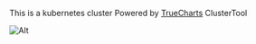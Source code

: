   This is a kubernetes cluster Powered by [TrueCharts](https://truecharts.org/) ClusterTool

  ![Alt](https://repobeats.axiom.co/api/embed/ec9d95834610d2569af0e3dca4a52f753e125ac4.svg "Repobeats analytics image")
